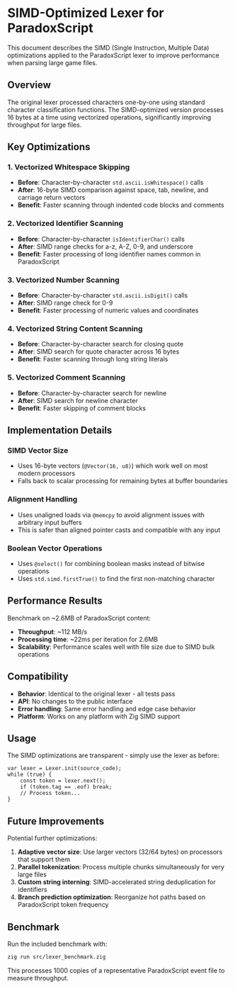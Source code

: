 # SIMD-Optimized Lexer for ParadoxScript

This document describes the SIMD (Single Instruction, Multiple Data) optimizations applied to the ParadoxScript lexer to improve performance when parsing large game files.

## Overview

The original lexer processed characters one-by-one using standard character classification functions. The SIMD-optimized version processes 16 bytes at a time using vectorized operations, significantly improving throughput for large files.

## Key Optimizations

### 1. Vectorized Whitespace Skipping
- **Before**: Character-by-character `std.ascii.isWhitespace()` calls
- **After**: 16-byte SIMD comparison against space, tab, newline, and carriage return vectors
- **Benefit**: Faster scanning through indented code blocks and comments

### 2. Vectorized Identifier Scanning
- **Before**: Character-by-character `isIdentifierChar()` calls
- **After**: SIMD range checks for a-z, A-Z, 0-9, and underscore
- **Benefit**: Faster processing of long identifier names common in ParadoxScript

### 3. Vectorized Number Scanning
- **Before**: Character-by-character `std.ascii.isDigit()` calls
- **After**: SIMD range check for 0-9
- **Benefit**: Faster processing of numeric values and coordinates

### 4. Vectorized String Content Scanning
- **Before**: Character-by-character search for closing quote
- **After**: SIMD search for quote character across 16 bytes
- **Benefit**: Faster scanning through long string literals

### 5. Vectorized Comment Scanning
- **Before**: Character-by-character search for newline
- **After**: SIMD search for newline character
- **Benefit**: Faster skipping of comment blocks

## Implementation Details

### SIMD Vector Size
- Uses 16-byte vectors (`@Vector(16, u8)`) which work well on most modern processors
- Falls back to scalar processing for remaining bytes at buffer boundaries

### Alignment Handling
- Uses unaligned loads via `@memcpy` to avoid alignment issues with arbitrary input buffers
- This is safer than aligned pointer casts and compatible with any input

### Boolean Vector Operations
- Uses `@select()` for combining boolean masks instead of bitwise operations
- Uses `std.simd.firstTrue()` to find the first non-matching character

## Performance Results

Benchmark on ~2.6MB of ParadoxScript content:
- **Throughput**: ~112 MB/s
- **Processing time**: ~22ms per iteration for 2.6MB
- **Scalability**: Performance scales well with file size due to SIMD bulk operations

## Compatibility

- **Behavior**: Identical to the original lexer - all tests pass
- **API**: No changes to the public interface
- **Error handling**: Same error handling and edge case behavior
- **Platform**: Works on any platform with Zig SIMD support

## Usage

The SIMD optimizations are transparent - simply use the lexer as before:

```zig
var lexer = Lexer.init(source_code);
while (true) {
    const token = lexer.next();
    if (token.tag == .eof) break;
    // Process token...
}
```

## Future Improvements

Potential further optimizations:
1. **Adaptive vector size**: Use larger vectors (32/64 bytes) on processors that support them
2. **Parallel tokenization**: Process multiple chunks simultaneously for very large files
3. **Custom string interning**: SIMD-accelerated string deduplication for identifiers
4. **Branch prediction optimization**: Reorganize hot paths based on ParadoxScript token frequency

## Benchmark

Run the included benchmark with:
```bash
zig run src/lexer_benchmark.zig
```

This processes 1000 copies of a representative ParadoxScript event file to measure throughput. 